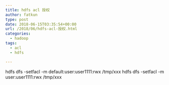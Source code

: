 ```yaml
---
title: hdfs acl 授权
author: fatkun
type: post
date: 2018-06-15T03:35:54+00:00
url: /2018/06/hdfs-acl-授权.html
categories:
  - hadoop
tags:
  - acl
  - hdfs

---
```

hdfs dfs -setfacl -m default:user:user1111:rwx /tmp/xxx
hdfs dfs -setfacl -m user:user1111:rwx /tmp/xxx
&nbsp;